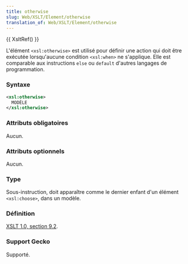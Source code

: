 ```yaml
---
title: otherwise
slug: Web/XSLT/Element/otherwise
translation_of: Web/XSLT/Element/otherwise
---
```


{{ XsltRef() }}

L'élément `<xsl:otherwise>` est utilisé pour définir une action qui doit être exécutée lorsqu'aucune condition `<xsl:when>` ne s'applique. Elle est comparable aux instructions `else` ou `default` d'autres langages de programmation.

### Syntaxe

```xml
<xsl:otherwise>
  MODÈLE
</xsl:otherwise>
```

### Attributs obligatoires

Aucun.

### Attributs optionnels

Aucun.

### Type

Sous-instruction, doit apparaître comme le dernier enfant d'un élément `<xsl:choose>`, dans un modèle.

### Définition

[XSLT 1.0, section 9.2](http://www.w3.org/TR/xslt#section-Conditional-Processing-with-xsl:choose).

### Support Gecko

Supporté.
